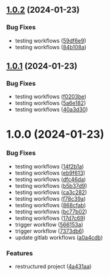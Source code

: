 ## [1.0.2](https://github.com/AleDG93/holy_sheep/compare/v1.0.1...v1.0.2) (2024-01-23)


### Bug Fixes

* testing workflows ([59df6e9](https://github.com/AleDG93/holy_sheep/commit/59df6e95311504b3457862b90fcf37354119cf7b))
* testing workflows ([84b108a](https://github.com/AleDG93/holy_sheep/commit/84b108acb78f0f12347c2914261b67f72bebba9a))

## [1.0.1](https://github.com/AleDG93/holy_sheep/compare/v1.0.0...v1.0.1) (2024-01-23)


### Bug Fixes

* testing workflows ([f0203be](https://github.com/AleDG93/holy_sheep/commit/f0203be6166e7ed6ae4a83e93f52b8a4c015d6a0))
* testing workflows ([5a6e182](https://github.com/AleDG93/holy_sheep/commit/5a6e18274a35dd612c54d61b1091c6d8a96a5fc9))
* testing workflows ([40a3d30](https://github.com/AleDG93/holy_sheep/commit/40a3d302ce8bafaf262f389c8588eba18ae1263d))

# 1.0.0 (2024-01-23)


### Bug Fixes

* testing workflows ([14f2b1a](https://github.com/AleDG93/holy_sheep/commit/14f2b1a5cc7b334a930c63fa14fb82bb17e37409))
* testing workflows ([eb9f613](https://github.com/AleDG93/holy_sheep/commit/eb9f613fd0f79e2e671df5e2da356b6adceca7fe))
* testing workflows ([dfc46da](https://github.com/AleDG93/holy_sheep/commit/dfc46da07b7a54a76948dcc08516b944a343b327))
* testing workflows ([b5b37d9](https://github.com/AleDG93/holy_sheep/commit/b5b37d9dcffed9a64c6f4a189a4d17ab29cce6b0))
* testing workflows ([ca3c282](https://github.com/AleDG93/holy_sheep/commit/ca3c28228036fea7ab0f6bf025c20499fd751dc6))
* testing workflows ([f78c39a](https://github.com/AleDG93/holy_sheep/commit/f78c39ac81ead7ec98ca1960d06c29589f39c28b))
* testing workflows ([868cfab](https://github.com/AleDG93/holy_sheep/commit/868cfab854a06897210f50fccb8e88572617d8fc))
* testing workflows ([bc77b02](https://github.com/AleDG93/holy_sheep/commit/bc77b02a9a8c57f7550b69fd0fc00c93efb06bca))
* testing workflows ([17d7c69](https://github.com/AleDG93/holy_sheep/commit/17d7c6921fb571631064b5431baa2654bea8d4f6))
* trigger workflow ([566153a](https://github.com/AleDG93/holy_sheep/commit/566153a643cb07bdecb9b2bb55c4697926261793))
* trigger workflow ([7373db6](https://github.com/AleDG93/holy_sheep/commit/7373db6d80e95ad4b09de11169ab7cea6823143e))
* update gitlab workflows ([a0a4cdb](https://github.com/AleDG93/holy_sheep/commit/a0a4cdb5c37a1049a3378d330e355f1dfa0fc6c9))


### Features

* restructured project ([4a431aa](https://github.com/AleDG93/holy_sheep/commit/4a431aa03fc65fa84f9c514d8cf93db62f78a573))
